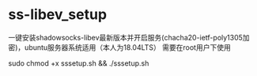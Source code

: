 # ss-libev_setup
一键安装shadowsocks-libev最新版本并开启服务(chacha20-ietf-poly1305加密)，ubuntu服务器系统适用（本人为18.04LTS）
需要在root用户下使用

sudo chmod +x sssetup.sh && ./sssetup.sh

